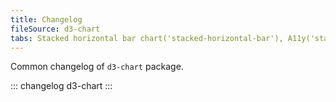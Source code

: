 ```yaml
---
title: Changelog
fileSource: d3-chart
tabs: Stacked horizontal bar chart('stacked-horizontal-bar'), A11y('stacked-horizontal-bar-a11y'), API('stacked-horizontal-bar-api'), Examples('stacked-horizontal-bar-d3-code'), Changelog('d3-chart-changelog')
---
```


Common changelog of `d3-chart` package.

::: changelog d3-chart :::
